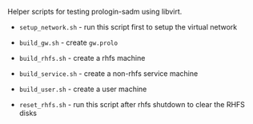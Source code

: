 Helper scripts for testing prologin-sadm using libvirt.

- `setup_network.sh` - run this script first to setup the virtual network

- `build_gw.sh` - create `gw.prolo`
- `build_rhfs.sh` - create a rhfs machine
- `build_service.sh` - create a non-rhfs service machine
- `build_user.sh` - create a user machine

- `reset_rhfs.sh` - run this script after rhfs shutdown to clear the RHFS disks
